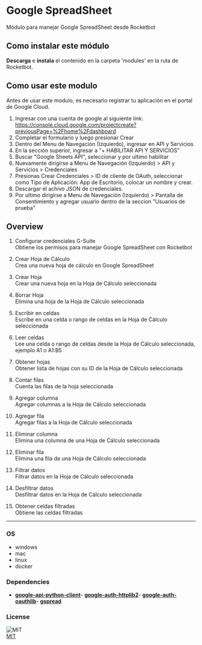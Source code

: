 



# Google SpreadSheet
  
Módulo para manejar Google SpreadSheet desde Rocketbot  

## Como instalar este módulo
  
__Descarga__ e __instala__ el contenido en la carpeta 'modules' en la ruta de Rocketbot.  

## Como usar este modulo

Antes de usar este modulo, es necesario registrar tu aplicación en el portal de Google Cloud. 

1. Ingresar con una cuenta de google al siguiente link: https://console.cloud.google.com/projectcreate?previousPage=%2Fhome%2Fdashboard
2. Completar el formulario y luego presionar Crear
3. Dentro del Menu de Navegación (Izquierdo), ingresar en API y Servicios
4. En la sección superior, ingresar a "+ HABILITAR API Y SERVICIOS"
5. Buscar "Google Sheets API", seleccionar y por ultimo habilitar
6. Nuevamente dirigirse a Menu de Navegación (Izquierdo) > API y Servicios > Credenciales
7. Presionas Crear Credenciales > ID de cliente de OAuth, seleccionar como Tipo de Aplicación: App de Escritorio, colocar un nombre y crear.
8. Descargar el achivo JSON de credenciales.
9. Por ultimo dirigirse a Menu de Navegación (Izquierdo) > Pantalla de Consentimiento y agregar usuario dentro de la seccion "Usuarios de prueba"


## Overview

1. Configurar credenciales G-Suite  
Obtiene los permisos para manejar Google SpreadSheet con Rocketbot

2. Crear Hoja de Cálculo  
Crea una nueva hoja de cálculo en Google SpreadSheet

3. Crear Hoja  
Crear una nueva hoja en la Hoja de Cálculo seleccionada

4. Borrar Hoja  
Elimina una hoja de la Hoja de Cálculo seleccionada

5. Escribir en celdas  
Escribe en una celda o rango de celdas en la Hoja de Cálculo seleccionada

6. Leer celdas  
Lee una celda o rango de celdas desde la Hoja de Cálculo seleccionada, ejemplo A1 o A1:B5

7. Obtener hojas  
Obtener lista de hojas con su ID de la Hoja de Cálculo seleccionada

8. Contar filas  
Cuenta las filas de la hoja seleccionada

9. Agregar columna  
Agregar columnas a la Hoja de Cálculo seleccionada

10. Agregar fila  
Agregar filas a la Hoja de Cálculo seleccionada

11. Eliminar columna  
Elimina una columna de una Hoja de Cálculo seleccionada

12. Eliminar fila  
Elimina una fila de una Hoja de Cálculo seleccionada

13. Filtrar datos  
Filtrar datos en la Hoja de Cálculo seleccionada

14. Desfiltrar datos  
Desfiltrar datos en la Hoja de Cálculo seleccionada

15. Obtener celdas filtradas  
Obtiene las celdas filtradas  




----
### OS

- windows
- mac
- linux
- docker

### Dependencies
- [**google-api-python-client**](https://pypi.org/project/google-api-python-client/)- [**google-auth-httplib2**](https://pypi.org/project/google-auth-httplib2/)- [**google-auth-oauthlib**](https://pypi.org/project/google-auth-oauthlib/)- [**gspread**](https://pypi.org/project/gspread/)
### License
  
![MIT](https://camo.githubusercontent.com/107590fac8cbd65071396bb4d04040f76cde5bde/687474703a2f2f696d672e736869656c64732e696f2f3a6c6963656e73652d6d69742d626c75652e7376673f7374796c653d666c61742d737175617265)  
[MIT](http://opensource.org/licenses/mit-license.ph)